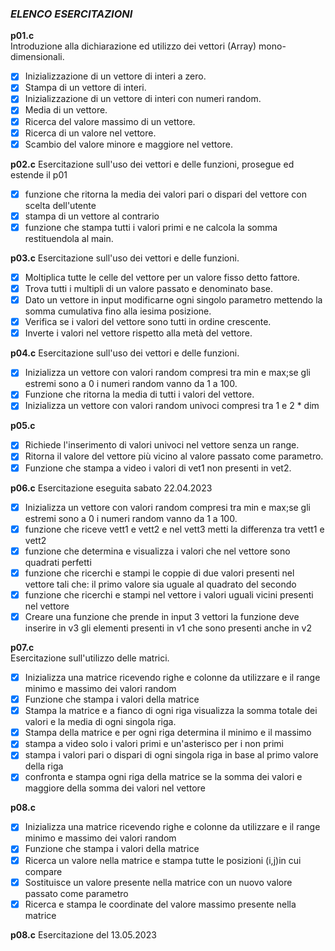 ### *ELENCO ESERCITAZIONI*

**p01.c**  
Introduzione alla dichiarazione ed utilizzo dei vettori (Array) mono-dimensionali.
- [x] Inizializzazione di un vettore di interi a zero.
- [x] Stampa di un vettore di interi.
- [x] Inizializzazione di un vettore di interi con numeri random.
- [x] Media di un vettore.
- [x] Ricerca del valore massimo di un vettore.
- [x] Ricerca di un valore nel vettore.
- [x] Scambio del valore minore e maggiore nel vettore.

**p02.c**
Esercitazione sull'uso dei vettori e delle funzioni, prosegue ed estende il p01
- [x] funzione che ritorna la media dei valori pari o dispari del vettore con scelta dell'utente
- [x] stampa di un vettore al contrario
- [x] funzione che stampa tutti i valori primi e ne calcola la somma restituendola al main.

**p03.c**
Esercitazione sull'uso dei vettori e delle funzioni.
- [x] Moltiplica tutte le celle del vettore per un valore fisso detto fattore.
- [x] Trova tutti i multipli di un valore passato e denominato base.
- [x] Dato un vettore in input modificarne ogni singolo parametro mettendo la somma cumulativa fino alla iesima posizione.
- [x] Verifica se i valori del vettore sono tutti in ordine crescente.
- [x] Inverte i valori nel vettore rispetto alla metà del vettore.

**p04.c**
Esercitazione sull'uso dei vettori e delle funzioni.
- [x] Inizializza un vettore con valori random compresi tra min e max;se gli estremi sono a 0 i numeri random vanno da 1 a 100.
- [x] Funzione che ritorna la media di tutti i valori del vettore.
- [x] Inizializza un vettore con valori random univoci compresi tra 1 e 2 * dim

**p05.c**
- [x] Richiede l'inserimento di valori univoci nel vettore senza un range.
- [x] Ritorna il valore del vettore più vicino al valore passato come parametro.
- [x] Funzione che stampa a video i valori di vet1 non presenti in vet2.

**p06.c**
Esercitazione eseguita sabato 22.04.2023
- [x] Inizializza un vettore con valori random compresi tra min e max;se gli estremi sono a 0 i numeri random vanno da 1 a 100.
- [x] funzione che riceve vett1 e vett2 e nel vett3 metti la differenza tra vett1 e vett2
- [x] funzione che determina e visualizza i valori che nel vettore sono quadrati perfetti
- [x] funzione che ricerchi e stampi le coppie di due valori presenti nel vettore tali che: il primo valore sia uguale al quadrato del secondo
- [x] funzione che ricerchi e stampi nel vettore i valori uguali vicini presenti nel vettore
- [x] Creare una funzione che prende in input 3 vettori la funzione deve inserire in v3 gli elementi presenti in v1 che sono presenti anche in v2

**p07.c**   
Esercitazione sull'utilizzo delle matrici.
- [x] Inizializza una matrice ricevendo righe e colonne da utilizzare e il range minimo e massimo dei valori random
- [x] Funzione che stampa i valori della matrice 
- [x] Stampa la matrice e a fianco di ogni riga visualizza la somma totale dei valori e la media di ogni singola riga.
- [x] Stampa della matrice e per ogni riga determina il minimo e il massimo
- [x] stampa a video solo i valori primi e un'asterisco per i non primi
- [x] stampa i valori pari o dispari di ogni singola riga in base al primo valore della riga
- [x] confronta e stampa ogni riga della matrice se la somma dei valori e maggiore della somma dei valori nel vettore

**p08.c**
- [x] Inizializza una matrice ricevendo righe e colonne da utilizzare e il range minimo e massimo dei valori random
- [x] Funzione che stampa i valori della matrice
- [x] Ricerca un valore nella matrice e stampa tutte le posizioni (i,j)in cui compare
- [x] Sostituisce un valore presente nella matrice con un nuovo valore passato come parametro
- [x] Ricerca e stampa le coordinate del valore massimo presente nella matrice

**p08.c**
Esercitazione del 13.05.2023